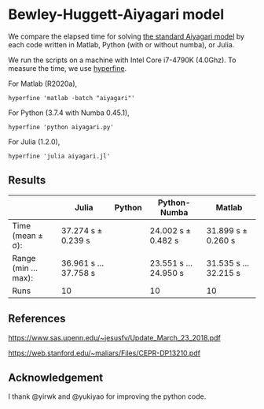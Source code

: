 # Bewley-Huggett-Aiyagari model

We compare the elapsed time for solving [the standard Aiyagari model](https://julia.quantecon.org/multi_agent_models/aiyagari.html) by each code written in Matlab, Python (with or without numba), or Julia.

We run the scripts on a machine with Intel Core i7-4790K (4.0Ghz). To measure the time, we use [hyperfine](https://github.com/sharkdp/hyperfine).

For Matlab (R2020a),
```
hyperfine 'matlab -batch "aiyagari"'
```
For Python (3.7.4 with Numba 0.45.1),
```
hyperfine 'python aiyagari.py'
```
For Julia (1.2.0),
```
hyperfine 'julia aiyagari.jl'
```

## Results

|    |  Julia  |  Python  |  Python-Numba  |  Matlab  |
| ---- | ---- | ---- | ---- | ---- |
|  Time (mean ± σ):  |  37.274 s ±  0.239 s  |    |  24.002 s ±  0.482 s  |  31.899 s ±  0.260 s  |
|  Range (min … max):  |  36.961 s … 37.758 s  |    |  23.551 s … 24.950 s  |  31.535 s … 32.215 s  |
|  Runs                |  10  |    |  10  |  10  |

## References

https://www.sas.upenn.edu/~jesusfv/Update_March_23_2018.pdf

https://web.stanford.edu/~maliars/Files/CEPR-DP13210.pdf

## Acknowledgement

I thank @yirwk and @yukiyao for improving the python code.
